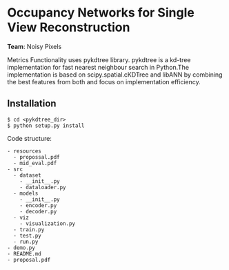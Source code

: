 # Occupancy Networks for Single View Reconstruction

__Team__: Noisy Pixels

Metrics Functionality uses pykdtree library. pykdtree is a kd-tree implementation for fast nearest neighbour search in Python.The implementation is based on scipy.spatial.cKDTree and libANN by combining the best features from both and focus on implementation efficiency.

Installation
------------

    $ cd <pykdtree_dir>
    $ python setup.py install

Code structure:
```
- resources
  - propossal.pdf
  - mid_eval.pdf
- src
  - dataset
    - __init__.py
    - dataloader.py
  - models
    - __init__.py
    - encoder.py
    - decoder.py
  - viz
    - visualization.py
  - train.py
  - test.py
  - run.py
- demo.py
- README.md
- proposal.pdf
```
